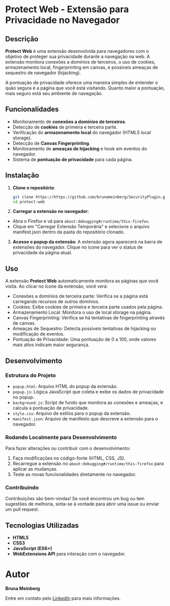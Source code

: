 # Protect Web - Extensão para Privacidade no Navegador

## Descrição

**Protect Web** é uma extensão desenvolvida para navegadores com o objetivo de proteger sua privacidade durante a navegação na web. A extensão monitora conexões a domínios de terceiros, o uso de cookies, armazenamento local, fingerprinting em canvas, e possíveis ameaças de sequestro de navegador (hijacking).

A pontuação de privacidade oferece uma maneira simples de entender o quão segura é a página que você está visitando. Quanto maior a pontuação, mais seguro está seu ambiente de navegação.

## Funcionalidades

- Monitoramento de **conexões a domínios de terceiros**.
- Detecção de **cookies** de primeira e terceira parte.
- Verificação do **armazenamento local** do navegador (HTML5 local storage).
- Detecção de **Canvas Fingerprinting**.
- Monitoramento de **ameaças de hijacking** e hook em eventos do navegador.
- Sistema de **pontuação de privacidade** para cada página.

## Instalação

1. **Clone o repositório**:
   ```bash
   git clone https://https://github.com/brunameinberg/SecurityPlugin.git
   cd protect-web

 2. **Carregar a extensão no navegador**:
- Abra o Firefox e vá para  `about:debugging#/runtime/this-firefox`.
- Clique em "Carregar Extensão Temporária" e selecione o arquivo manifest.json dentro da pasta do repositório clonado.

 3. **Acesse o popup da extensão**:
A extensão agora aparecerá na barra de extensões do navegador. Clique no ícone para ver o status de privacidade da página atual.

## Uso
A extensão **Protect Web** automaticamente monitora as páginas que você visita. Ao clicar no ícone da extensão, você verá:

- Conexões a domínios de terceira parte: Verifica se a página está carregando recursos de outros domínios.
- Cookies: Exibe cookies de primeira e terceira parte usados pela página.
- Armazenamento Local: Monitora o uso de local storage na página.
- Canvas Fingerprinting: Verifica se há tentativas de fingerprinting através de canvas.
- Ameaças de Sequestro: Detecta possíveis tentativas de hijacking ou modificação de eventos.
- Pontuação de Privacidade: Uma pontuação de 0 a 100, onde valores mais altos indicam maior segurança.

## Desenvolvimento

### Estrutura do Projeto
- `popup.html`: Arquivo HTML do popup da extensão.
- `popup.js`: Lógica JavaScript que coleta e exibe os dados de privacidade no popup.
- `background.js`: Script de fundo que monitora as conexões e ameaças, e calcula a pontuação de privacidade.
- `style.css`: Arquivo de estilos para o popup da extensão.
- `manifest.json`: Arquivo de manifesto que descreve a extensão para o navegador.


### Rodando Localmente para Desenvolvimento
Para fazer alterações ou contribuir com o desenvolvimento:

1. Faça modificações no código-fonte (HTML, CSS, JS).
2. Recarregue a extensão no `about:debugging#/runtime/this-firefox` para aplicar as mudanças.
3. Teste as novas funcionalidades diretamente no navegador.

### Contribuindo
Contribuições são bem-vindas! Se você encontrou um bug ou tem sugestões de melhoria, sinta-se à vontade para abrir uma issue ou enviar um pull request.


## Tecnologias Utilizadas
- **HTML5**
- **CSS3**
- **JavaScript (ES6+)**
- **WebExtensions API** para interação com o navegador.

# Autor
**Bruna Meinberg**



Entre em contato pelo [LinkedIn](https://www.linkedin.com/in/brunameinberg) para mais informações.


